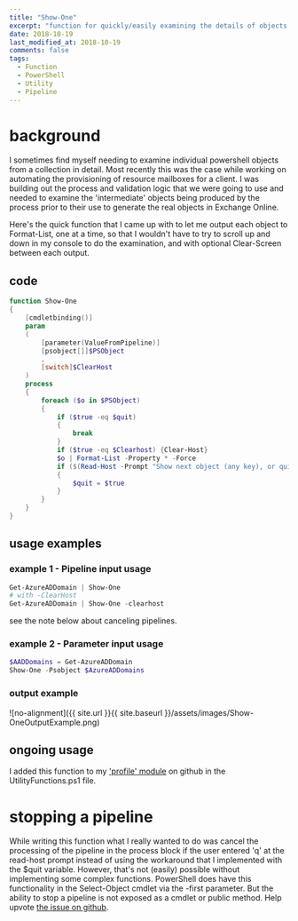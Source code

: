 ```yaml
---
title: "Show-One"
excerpt: "function for quickly/easily examining the details of objects in a collection"
date: 2018-10-19
last_modified_at: 2018-10-19
comments: false
tags:
  - Function
  - PowerShell
  - Utility
  - Pipeline
---
```


# background

I sometimes find myself needing to examine individual powershell objects from a collection in detail. Most recently this was the case while working on automating the provisioning of resource mailboxes for a client. I was building out the process and validation logic that we were going to use and needed to examine the 'intermediate' objects being produced by the process prior to their use to generate the real objects in Exchange Online.

Here's the quick function that I came up with to let me output each object to Format-List, one at a time, so that I wouldn't have to try to scroll up and down in my console to do the examination, and with optional Clear-Screen between each output.

## code

``` powershell
function Show-One
{
    [cmdletbinding()]
    param
    (
        [parameter(ValueFromPipeline)]
        [psobject[]]$PSObject
        ,
        [switch]$ClearHost
    )
    process
    {
        foreach ($o in $PSObject)
        {
            if ($true -eq $quit)
            {
                break
            }
            if ($true -eq $Clearhost) {Clear-Host}
            $o | Format-List -Property * -Force
            if ($(Read-Host -Prompt "Show next object (any key), or quit (q)?") -eq 'q')
            {
                $quit = $true
            }
        }
    }
}
```

## usage examples

### example 1 - Pipeline input usage

```powershell
Get-AzureADDomain | Show-One
# with -ClearHost
Get-AzureADDomain | Show-One -clearhost
```
see the note below about canceling pipelines.

### example 2 - Parameter input usage

```powershell
$AADDomains = Get-AzureADDomain
Show-One -Psobject $AzureADDomains
```

### output example

![no-alignment]({{ site.url }}{{ site.baseurl }}/assets/images/Show-OneOutputExample.png)

## ongoing usage

I added this function to my ['profile' module](https://github.com/exactmike/profile) on github in the UtilityFunctions.ps1 file.  

# stopping a pipeline

While writing this function what I really wanted to do was cancel the processing of the pipeline in the process block if the user entered 'q' at the read-host prompt instead of using the workaround that I implemented with the $quit variable. However, that's not (easily) possible without implementing some complex functions.  PowerShell does have this functionality in the Select-Object cmdlet via the -first parameter. But the ability to stop a pipeline is not exposed as a cmdlet or public method. Help upvote [the issue on github](https://github.com/PowerShell/PowerShell/issues/3821).